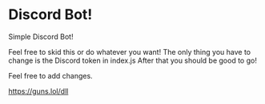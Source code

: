 # Discord Bot!

Simple Discord Bot!

 
Feel free to skid this or do whatever you want!
The only thing you have to change is the Discord token in index.js After that you should be good to go!

Feel free to add changes.
 
 https://guns.lol/dll
  
 
